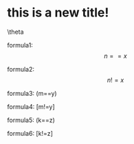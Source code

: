 # this is a new title!
\theta

<script type="text/javascript" async src="https://cdn.mathjax.org/mathjax/latest/MathJax.js?config=TeX-MML-AM_CHTML"> </script>
formula1: $$n==x$$

formula2: $$n!=x$$

formula3: (m==y)

formula4: [m!=y]

formula5: \(k==z\)

formula6: \[k!=z\]
